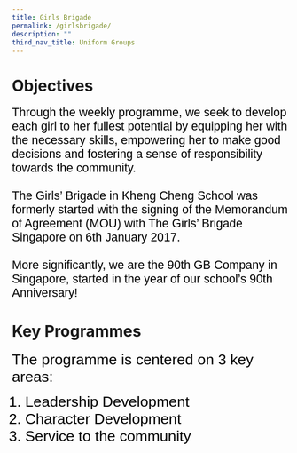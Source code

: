 ```yaml
---
title: Girls Brigade
permalink: /girlsbrigade/
description: ""
third_nav_title: Uniform Groups
---
```

# Objectives
<span style="font-size:16.0pt;font-family:Arial;color:black">Through the weekly programme, we seek to develop each girl to her fullest potential by equipping her with the necessary skills, empowering her to make good decisions and fostering a sense of responsibility towards the community.<br><br>
The Girls’ Brigade in Kheng Cheng School was formerly started with the signing of the Memorandum of Agreement (MOU) with The Girls’ Brigade Singapore on 6th January 2017.<br><br>
More significantly, we are the 90th GB Company in Singapore, started in the year of our school’s 90th Anniversary!


# Key Programmes
<span style="font-size:20.0pt;font-family:Arial;color:black">The programme is centered on 3 key areas:

<ol><span style="font-size:20.0pt;font-family:Arial;color:black">
	<li>Leadership Development
	<li>Character Development
	<li>Service to the community
<ol>